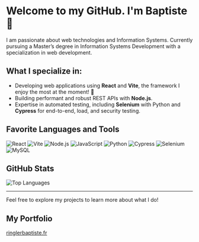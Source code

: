 # Welcome to my GitHub. I'm Baptiste 👋

I am passionate about web technologies and Information Systems. Currently pursuing a Master’s degree in Information Systems Development with a specialization in web development.

## What I specialize in:

- Developing web applications using **React** and **Vite**, the framework I enjoy the most at the moment! 🚀
- Building performant and robust REST APIs with **Node.js**.
- Expertise in automated testing, including **Selenium** with Python and **Cypress** for end-to-end, load, and security testing.

## Favorite Languages and Tools

![React](https://img.shields.io/badge/React-%2361DAFB.svg?style=for-the-badge&logo=React&logoColor=black)
![Vite](https://img.shields.io/badge/Vite-%23646CFF.svg?style=for-the-badge&logo=Vite&logoColor=white)
![Node.js](https://img.shields.io/badge/Node.js-%23339933.svg?style=for-the-badge&logo=Node.js&logoColor=white)
![JavaScript](https://img.shields.io/badge/JavaScript-%23F7DF1E.svg?style=for-the-badge&logo=JavaScript&logoColor=black)
![Python](https://img.shields.io/badge/Python-%233776AB.svg?style=for-the-badge&logo=Python&logoColor=white)
![Cypress](https://img.shields.io/badge/Cypress-%2317202C.svg?style=for-the-badge&logo=Cypress&logoColor=white)
![Selenium](https://img.shields.io/badge/Selenium-%2343B02A.svg?style=for-the-badge&logo=Selenium&logoColor=white)
![MySQL](https://img.shields.io/badge/MySQL-%234479A1.svg?style=for-the-badge&logo=MySQL&logoColor=white)

## GitHub Stats

![Top Languages](https://github-readme-stats.vercel.app/api/top-langs/?username=Fantik94&layout=compact)

---

Feel free to explore my projects to learn more about what I do!

## My Portfolio
[ringlerbaptiste.fr](https://ringlerbaptiste.fr)

